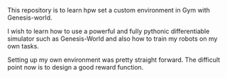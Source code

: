 This repository is to learn hpw set a custom environment in Gym with Genesis-world.

I wish to learn how to use a powerful and fully pythonic differentiable simulator such as Genesis-World and also how to train my robots on my own tasks. 

Setting up my own environment was pretty straight forward. 
The difficult point now is to design a good reward function.